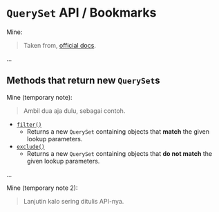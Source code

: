 # `QuerySet` API / Bookmarks

Mine:
> Taken from, [official docs](https://docs.djangoproject.com/en/5.0/ref/models/querysets/#queryset-api).

...

## Methods that return new `QuerySet`s

Mine (temporary note):
> Ambil dua aja dulu, sebagai contoh.

- [`filter()`](https://docs.djangoproject.com/en/5.0/ref/models/querysets/#filter)
  - Returns a new `QuerySet` containing objects that **match** the given lookup parameters.
- [`exclude()`](https://docs.djangoproject.com/en/5.0/ref/models/querysets/#exclude)
  - Returns a new `QuerySet` containing objects that **do not match** the given lookup parameters.

...

Mine (temporary note 2):
> Lanjutin kalo sering ditulis API-nya.

